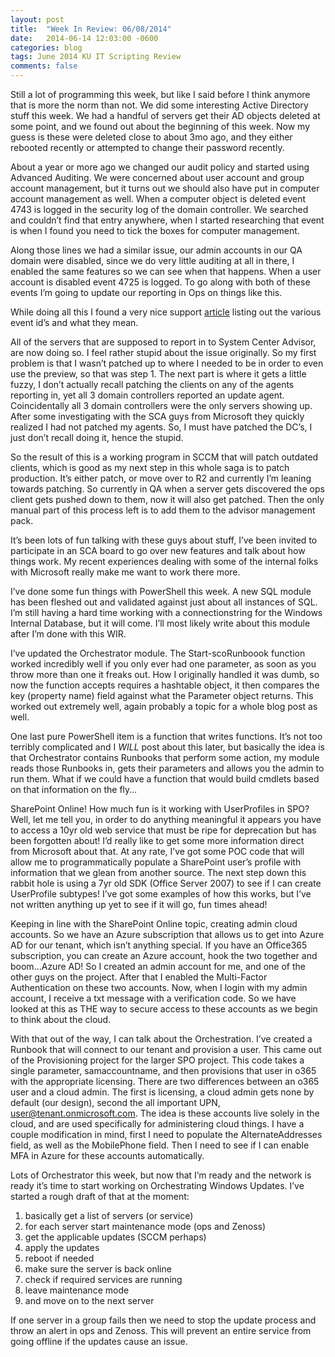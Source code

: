 ```yaml
---
layout: post
title:  "Week In Review: 06/08/2014"
date:   2014-06-14 12:03:00 -0600
categories: blog
tags: June 2014 KU IT Scripting Review
comments: false
---
```

Still a lot of programming this week, but like I said before I think anymore that is more the norm than not. We did some interesting Active Directory stuff this week. We had a handful of servers get their AD objects deleted at some point, and we found out about the beginning of this week. Now my guess is these were deleted close to about 3mo ago, and they either rebooted recently or attempted to change their password recently.

About a year or more ago we changed our audit policy and started using Advanced Auditing. We were concerned about user account and group account management, but it turns out we should also have put in computer account management as well. When a computer object is deleted event 4743 is logged in the security log of the domain controller. We searched and couldn’t find that entry anywhere, when I started researching that event is when I found you need to tick the boxes for computer management.

Along those lines we had a similar issue, our admin accounts in our QA domain were disabled, since we do very little auditing at all in there, I enabled the same features so we can see when that happens. When a user account is disabled event 4725 is logged. To go along with both of these events I’m going to update our reporting in Ops on things like this.

While doing all this I found a very nice support [article](http://support.microsoft.com/kb/947226/en-us) listing out the various event id’s and what they mean.

All of the servers that are supposed to report in to System Center Advisor, are now doing so. I feel rather stupid about the issue originally. So my first problem is that I wasn’t patched up to where I needed to be in order to even use the preview, so that was step 1. The next part is where it gets a little fuzzy, I don’t actually recall patching the clients on any of the agents reporting in, yet all 3 domain controllers reported an update agent. Coincidentally all 3 domain controllers were the only servers showing up. After some investigating with the SCA guys from Microsoft they quickly realized I had not patched my agents. So, I must have patched the DC’s, I just don’t recall doing it, hence the stupid.

So the result of this is a working program in SCCM that will patch outdated clients, which is good as my next step in this whole saga is to patch production. It’s either patch, or move over to R2 and currently I’m leaning towards patching. So currently in QA when a server gets discovered the ops client gets pushed down to them, now it will also get patched. Then the only manual part of this process left is to add them to the advisor management pack.

It’s been lots of fun talking with these guys about stuff, I’ve been invited to participate in an SCA board to go over new features and talk about how things work. My recent experiences dealing with some of the internal folks with Microsoft really make me want to work there more.

I’ve done some fun things with PowerShell this week. A new SQL module has been fleshed out and validated against just about all instances of SQL. I’m still having a hard time working with a connectionstring for the Windows Internal Database, but it will come. I’ll most likely write about this module after I’m done with this WIR.

I’ve updated the Orchestrator module. The Start-scoRunboook function worked incredibly well if you only ever had one parameter, as soon as you throw more than one it freaks out. How I originally handled it was dumb, so now the function accepts requires a hashtable object, it then compares the key (property name) field against what the Parameter object returns. This worked out extremely well, again probably a topic for a whole blog post as well.

One last pure PowerShell item is a function that writes functions. It’s not too terribly complicated and I *WILL* post about this later, but basically the idea is that Orchestrator contains Runbooks that perform some action, my module reads those Runbooks in, gets their parameters and allows you the admin to run them. What if we could have a function that would build cmdlets based on that information on the fly…

SharePoint Online! How much fun is it working with UserProfiles in SPO? Well, let me tell you, in order to do anything meaningful it appears you have to access a 10yr old web service that must be ripe for deprecation but has been forgotten about! I’d really like to get some more information direct from Microsoft about that. At any rate, I’ve got some POC code that will allow me to programmatically populate a SharePoint user’s profile with information that we glean from another source. The next step down this rabbit hole is using a 7yr old SDK (Office Server 2007) to see if I can create UserProfile subtypes! I’ve got some examples of how this works, but I’ve not written anything up yet to see if it will go, fun times ahead!

Keeping in line with the SharePoint Online topic, creating admin cloud accounts. So we have an Azure subscription that allows us to get into Azure AD for our tenant, which isn’t anything special. If you have an Office365 subscription, you can create an Azure account, hook the two together and boom…Azure AD! So I created an admin account for me, and one of the other guys on the project. After that I enabled the Multi-Factor Authentication on these two accounts. Now, when I login with my admin account, I receive a txt message with a verification code. So we have looked at this as THE way to secure access to these accounts as we begin to think about the cloud.

With that out of the way, I can talk about the Orchestration. I’ve created a Runbook that will connect to our tenant and provision a user. This came out of the Provisioning project for the larger SPO project. This code takes a single parameter, samaccountname, and then provisions that user in o365 with the appropriate licensing. There are two differences between an o365 user and a cloud admin. The first is licensing, a cloud admin gets none by default (our design), second the all important UPN, user@tenant.onmicrosoft.com. The idea is these accounts live solely in the cloud, and are used specifically for administering cloud things. I have a couple modification in mind, first I need to populate the AlternateAddresses field, as well as the MobilePhone field. Then I need to see if I can enable MFA in Azure for these accounts automatically.

Lots of Orchestrator this week, but now that I’m ready and the network is ready it’s time to start working on Orchestrating Windows Updates. I’ve started a rough draft of that at the moment:

1. basically get a list of servers (or service)
2. for each server start maintenance mode (ops and Zenoss)
3. get the applicable updates (SCCM perhaps)
4. apply the updates
5. reboot if needed
6. make sure the server is back online
7. check if required services are running
8. leave maintenance mode
9. and move on to the next server

If one server in a group fails then we need to stop the update process and throw an alert in ops and Zenoss. This will prevent an entire service from going offline if the updates cause an issue.
